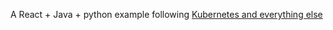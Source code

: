 A React + Java + python example following [Kubernetes and everything else](https://rinormaloku.com/series/kubernetes-and-everything-else/)
